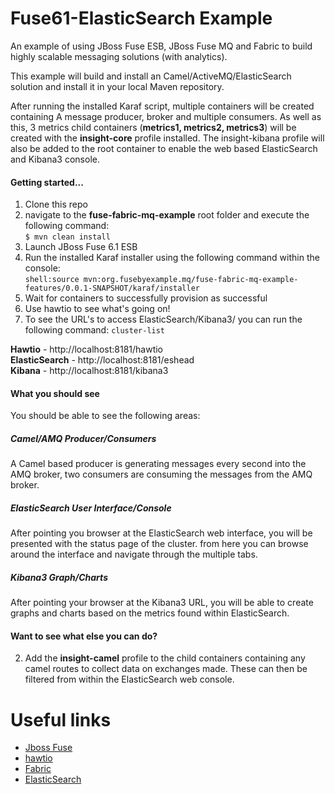 Fuse61-ElasticSearch Example
============================

An example of using JBoss Fuse ESB, JBoss Fuse MQ and Fabric to build highly scalable messaging solutions (with analytics).

This example will build and install an Camel/ActiveMQ/ElasticSearch solution and install it in your local Maven repository.

After running the installed Karaf script, multiple containers will be created containing A message producer, broker and multiple consumers. As well as this, 3 metrics child containers (**metrics1, metrics2, metrics3**) will be created with the **insight-core** profile installed. The insight-kibana profile will also be added to the root container to enable the web based ElasticSearch and Kibana3 console.

<h4>Getting started...</h4>

1. Clone this repo  
2. navigate to the **fuse-fabric-mq-example** root folder and execute the following command:  
`$ mvn clean install`  
4. Launch JBoss Fuse 6.1 ESB  
5. Run the installed Karaf installer using the following command within the console:  
`shell:source mvn:org.fusebyexample.mq/fuse-fabric-mq-example-features/0.0.1-SNAPSHOT/karaf/installer`  
6. Wait for containers to successfully provision as successful  
7. Use hawtio to see what's going on!
8. To see the URL's to access ElasticSearch/Kibana3/ you can run the following command:
`cluster-list`  

**Hawtio** - http://localhost:8181/hawtio  
**ElasticSearch** - http://localhost:8181/eshead  
**Kibana** - http://localhost:8181/kibana3    

<h4>What you should see</h4>
You should be able to see the following areas:

<h5>Camel/AMQ Producer/Consumers</h5>
A Camel based producer is generating messages every second into the AMQ broker, two consumers are consuming the messages from the AMQ broker.

<h5>ElasticSearch User Interface/Console</h5>
After pointing you browser at the ElasticSearch web interface, you will be presented with the status page of the cluster. from here you can browse around the interface and navigate through the multiple tabs.

<h5>Kibana3 Graph/Charts</h5>
After pointing your browser at the Kibana3 URL, you will be able to create graphs and charts based on the metrics found within ElasticSearch.

<h4>Want to see what else you can do?</h4>

2. Add the **insight-camel** profile to the child containers containing any camel routes to collect data on exchanges made. These can then be filtered from within the ElasticSearch web console.

# Useful links

* [Jboss Fuse](https://access.redhat.com/site/documentation/JBoss_Fuse/)
* [hawtio](http://hawt.io/)
* [Fabric](http://fabric8.io)
* [ElasticSearch](http://www.elasticsearch.org/)

